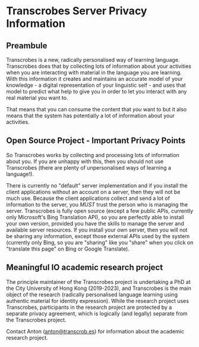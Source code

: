 # Transcrobes Server Privacy Information

## Preambule
Transcrobes is a new, radically personalised way of learning language. Transcrobes does that by collecting lots of information about your activities when you are interacting with material in the language you are learning. With this information it creates and maintains an accurate model of your knowledge - a digital representation of your linguistic self - and uses that model to predict what help to give you in order to let you interact with any real material you want to.

That means that you can consume the content that *you* want to but it also means that the system has potentially a lot of information about your activities.

## Open Source Project - Important Privacy Points
So Transcrobes works by collecting and processing lots of information about you. If you are unhappy with this, then you should not use Transcrobes (there are plenty of unpersonalised ways of learning a language!).

There is currently no "default" server implementation and if you install the client applications without an account on a server, then they will not be much use. Because the client applications collect and send a lot of information to the server, you *MUST* trust the person who is managing the server. Transcrobes is fully open source (except a few public APIs, currently only Microsoft's Bing Translation API), so you are perfectly able to install your own version, provided you have the skills to manage the server and available server resources. If you install your own server, then you will not be sharing any information, except those external APIs used by the system (currently only Bing, so you are "sharing" like you "share" when you click on "translate this page" on Bing or Google Translate).

## Meaningful IO academic research project
The principle maintainer of the Transcrobes project is undertaking a PhD at the City University of Hong Kong (2019-2023), and Transcrobes is the main object of the research (radically personalised language learning using authentic material for identity expression). While the research project uses Transcrobes, participants in the research project are protected by a separate privacy agreement, which is logically (and legally) separate from the Transcrobes project.

Contact Anton (anton@transcrob.es) for information about the academic research project.
